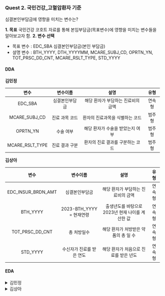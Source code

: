### Quest 2. 국민건강_고혈압환자 기준

 심결본인부담금에 영향을 미치는 변수는? 

**1. 목표**
국민건강 코호트 자료를 통해 본임부담금(목표변수)에 영향을 미치는 변수들을 알아보고자 함. 
**2. 변수 선택**
   - 목표 변수 : EDC_SBA 심결본인부담금(본인 부담금) 
   - 설명 변수 : BTH_YYYY, DTH_YYYYMM, MCARE_SUBJ_CD, OPRTN_YN, TOT_PRSC_DD_CNT, MCARE_RSLT_TYPE, STD_YYYY




#### DDA


**김민정** 

| 변수 | 변수이름 | 설명 | 유형 |
| :--:| :--: | :--: | :--: |
| EDC_SBA | 심결본인부담금 | 해당 환자가 부담하는 진료비의 금액 | 연속형 |
| MCARE_SUBJ_CD | 진료 과목 코드 | 환자의 진료과목을 식별하는 코드 | 범주형 |
| OPRTN_YN | 수술 여부 | 해당 환자가 수술을 받았는지 여부 | 범주형 |
| MCARE_RSLT_TYPE	| 진료 결과 구분 | 환자의 진료 결과를 구분하는 코드 | 범주형 |


**김상아** 

| 변수 | 변수이름 | 설명 | 유형 |
| :--:| :--: | :--: | :--: |
| EDC_INSUR_BRDN_AMT | 심결본인부담금 | 해당 환자가 부담하는 진료비의 금액 | 연속형 |
| BTH_YYYY | 2023-BTH_YYYY = 현재연령 | 출생년도를 바탕으로 2023년 현재 나이를 계산한 값 | 연속형 |
| TOT_PRSC_DD_CNT | 총 처방일수 | 해당 환자가 처방받은 약품의 총 일 수 | 연속형 |
| STD_YYYY| 수신자가 진료를 받은 연도 | 해당 환자가 처음으로 진료를 받은 년도 | 연속형 |



#### EDA


<details>

<summary> 김민정 </summary>

#### 1.EDC_SBA 심결본인부담금과 / MCARE_SUBJ_CD : 진료과목코드.
- 범주형
- 진료과목코드가 4(외과)인 경우 평균의 값(69366.666667)으로 4(외과)가 가장 많다. 
![Alt text](image-3.png)

#### 2.EDC_SBA 심결본인부담금과 / OPRTN_YN 수술여부
- 범주형
- 분석결과 수술(9)한 환자들의 본인 부담금비율이 더 높은 것을 확인할 수 있음. 
![Alt text](image-5.png)

#### 3.EDC_SBA 심결본인부담금과 / MCARE_RSLT_TYPE 진료결과구분
- 최종상태  1: 계속, 2: 이송, 3: 회송, 4 :사망, 9: 퇴원 또는 외래치료 종결 
- 범주형
- 9 . 퇴원 또는 외래치료 종결의 본인부담금이 가장 높은 것을 확인 할 수 있음 
![Alt text](image-6.png)


</details>

<details>

<summary> 김상아 </summary>

#### 연령-심결본인부담금
- 연속-연속
- lmplot?histplot?scatter?
-  ⇒ 전체 연관성이 보이지 않음. 
-  ⇒ 50-60 대 사이에서 본인부담금이 높은것으로 보여짐. 
- ![Alt text](image.png)

####  총 처방일수-심결본인부담금
- 연속-연속
- TOT_PRSC_DD_CNT scatter?
-  ⇒ 총 처방일수와 본인부담금의 연관성이 보이지 않음. 
- ![Alt text](image-1.png)

####  질병년차-심결본인부담금
- 범주-연속
- disease_year: 2023- 첫 진료받은 년도
- ⇒ 진료진단 받은 년차가 오래되었을수록 본인부담금의 누적이 클것이라고 예상했으나 13년차에서 가장 많았음. 다른 이유가 있을것으로 예상됨. 
- ![Alt text](image-2.png)



</details>

